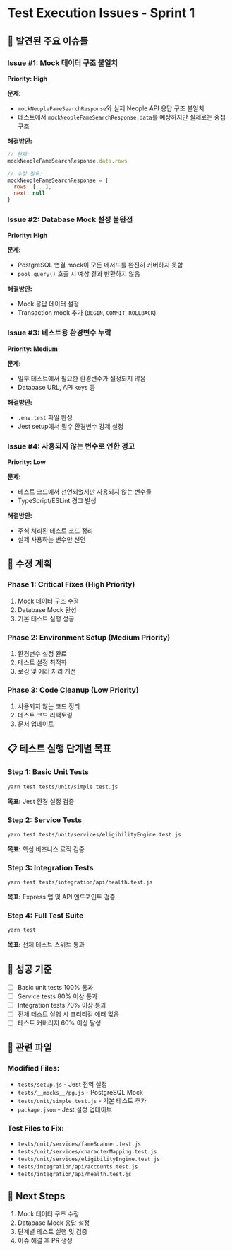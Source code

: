 # Test Execution Issues - Sprint 1

## 🐛 발견된 주요 이슈들

### Issue #1: Mock 데이터 구조 불일치
**Priority: High**

**문제:**
- `mockNeopleFameSearchResponse`와 실제 Neople API 응답 구조 불일치
- 테스트에서 `mockNeopleFameSearchResponse.data`를 예상하지만 실제로는 중첩 구조

**해결방안:**
```javascript
// 현재: 
mockNeopleFameSearchResponse.data.rows

// 수정 필요:
mockNeopleFameSearchResponse = {
  rows: [...],
  next: null
}
```

### Issue #2: Database Mock 설정 불완전
**Priority: High**

**문제:**
- PostgreSQL 연결 mock이 모든 메서드를 완전히 커버하지 못함
- `pool.query()` 호출 시 예상 결과 반환하지 않음

**해결방안:**
- Mock 응답 데이터 설정
- Transaction mock 추가 (`BEGIN`, `COMMIT`, `ROLLBACK`)

### Issue #3: 테스트용 환경변수 누락
**Priority: Medium**

**문제:**
- 일부 테스트에서 필요한 환경변수가 설정되지 않음
- Database URL, API keys 등

**해결방안:**
- `.env.test` 파일 완성
- Jest setup에서 필수 환경변수 강제 설정

### Issue #4: 사용되지 않는 변수로 인한 경고
**Priority: Low**

**문제:**
- 테스트 코드에서 선언되었지만 사용되지 않는 변수들
- TypeScript/ESLint 경고 발생

**해결방안:**
- 주석 처리된 테스트 코드 정리
- 실제 사용하는 변수만 선언

## 🔧 수정 계획

### Phase 1: Critical Fixes (High Priority)
1. Mock 데이터 구조 수정
2. Database Mock 완성
3. 기본 테스트 실행 성공

### Phase 2: Environment Setup (Medium Priority)  
1. 환경변수 설정 완료
2. 테스트 설정 최적화
3. 로깅 및 에러 처리 개선

### Phase 3: Code Cleanup (Low Priority)
1. 사용되지 않는 코드 정리
2. 테스트 코드 리팩토링
3. 문서 업데이트

## 📋 테스트 실행 단계별 목표

### Step 1: Basic Unit Tests
```bash
yarn test tests/unit/simple.test.js
```
**목표:** Jest 환경 설정 검증

### Step 2: Service Tests
```bash
yarn test tests/unit/services/eligibilityEngine.test.js
```
**목표:** 핵심 비즈니스 로직 검증

### Step 3: Integration Tests
```bash
yarn test tests/integration/api/health.test.js
```
**목표:** Express 앱 및 API 엔드포인트 검증

### Step 4: Full Test Suite
```bash
yarn test
```
**목표:** 전체 테스트 스위트 통과

## 🎯 성공 기준

- [ ] Basic unit tests 100% 통과
- [ ] Service tests 80% 이상 통과  
- [ ] Integration tests 70% 이상 통과
- [ ] 전체 테스트 실행 시 크리티컬 에러 없음
- [ ] 테스트 커버리지 60% 이상 달성

## 📝 관련 파일

### Modified Files:
- `tests/setup.js` - Jest 전역 설정
- `tests/__mocks__/pg.js` - PostgreSQL Mock
- `tests/unit/simple.test.js` - 기본 테스트 추가
- `package.json` - Jest 설정 업데이트

### Test Files to Fix:
- `tests/unit/services/fameScanner.test.js`
- `tests/unit/services/characterMapping.test.js`
- `tests/unit/services/eligibilityEngine.test.js`
- `tests/integration/api/accounts.test.js`
- `tests/integration/api/health.test.js`

## 🚀 Next Steps

1. Mock 데이터 구조 수정
2. Database Mock 응답 설정
3. 단계별 테스트 실행 및 검증
4. 이슈 해결 후 PR 생성